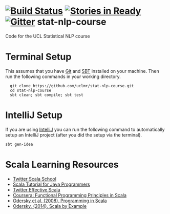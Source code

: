 [![Build Status](https://travis-ci.org/uclmr/stat-nlp-course.svg?branch=master)](https://travis-ci.org/uclmr/stat-nlp-course) [![Stories in Ready](https://badge.waffle.io/uclmr/stat-nlp-course.png?label=ready&title=Ready)](https://waffle.io/uclmr/stat-nlp-course) [![Gitter](https://badges.gitter.im/Join%20Chat.svg)](https://gitter.im/uclmr/stat-nlp-course?utm_source=badge&utm_medium=badge&utm_campaign=pr-badge&utm_content=badge)
stat-nlp-course
===============

Code for the UCL Statistical NLP course

# Terminal Setup
This assumes that you have [Git](http://git-scm.com/) and [SBT](http://www.scala-sbt.org/) installed on your machine. Then run the following commands in your working directory.
```
  git clone https://github.com/uclmr/stat-nlp-course.git
  cd stat-nlp-course
  sbt clean; sbt compile; sbt test
```

# IntelliJ Setup

If you are using [IntelliJ](http://www.jetbrains.com/idea/) you can run the following command to automatically setup an IntelliJ project (after you did the setup via the terminal).
```
sbt gen-idea
```


# Scala Learning Resources
* [Twitter Scala School](http://twitter.github.io/scala_school/)
* [Scala Tutorial for Java Programmers](http://docs.scala-lang.org/tutorials/scala-for-java-programmers.html)
* [Twitter Effective Scala](http://twitter.github.io/effectivescala/)
* [Coursera: Functional Programming Principles in Scala](https://www.coursera.org/course/progfun)
* [Odersky et al. (2008). Programming in Scala](http://www.cs.ucsb.edu/~benh/162/Programming-in-Scala.pdf)
* [Odersky. (2014). Scala by Example](http://www.scala-lang.org/docu/files/ScalaByExample.pdf)
